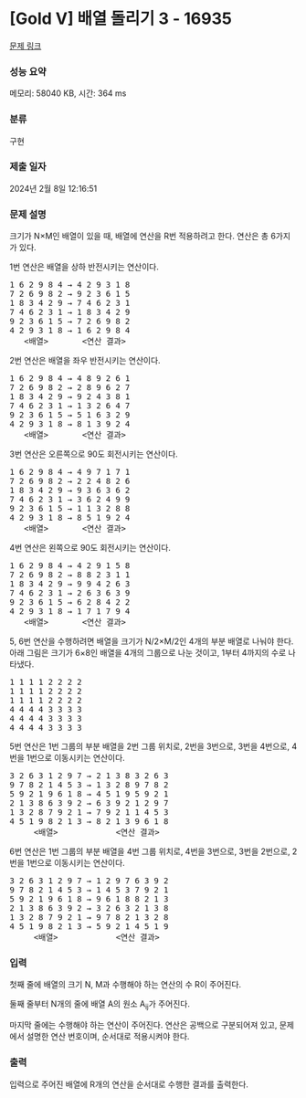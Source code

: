 # [Gold V] 배열 돌리기 3 - 16935 

[문제 링크](https://www.acmicpc.net/problem/16935) 

### 성능 요약

메모리: 58040 KB, 시간: 364 ms

### 분류

구현

### 제출 일자

2024년 2월 8일 12:16:51

### 문제 설명

<p>크기가 N×M인 배열이 있을 때, 배열에 연산을 R번 적용하려고 한다. 연산은 총 6가지가 있다.</p>

<p>1번 연산은 배열을 상하 반전시키는 연산이다.</p>

<pre>1 6 2 9 8 4 → 4 2 9 3 1 8
7 2 6 9 8 2 → 9 2 3 6 1 5
1 8 3 4 2 9 → 7 4 6 2 3 1
7 4 6 2 3 1 → 1 8 3 4 2 9
9 2 3 6 1 5 → 7 2 6 9 8 2
4 2 9 3 1 8 → 1 6 2 9 8 4
   <배열>       <연산 결과>
</pre>

<p>2번 연산은 배열을 좌우 반전시키는 연산이다.</p>

<pre>1 6 2 9 8 4 → 4 8 9 2 6 1
7 2 6 9 8 2 → 2 8 9 6 2 7
1 8 3 4 2 9 → 9 2 4 3 8 1
7 4 6 2 3 1 → 1 3 2 6 4 7
9 2 3 6 1 5 → 5 1 6 3 2 9
4 2 9 3 1 8 → 8 1 3 9 2 4
   <배열>       <연산 결과>
</pre>

<p>3번 연산은 오른쪽으로 90도 회전시키는 연산이다.</p>

<pre>1 6 2 9 8 4 → 4 9 7 1 7 1
7 2 6 9 8 2 → 2 2 4 8 2 6
1 8 3 4 2 9 → 9 3 6 3 6 2
7 4 6 2 3 1 → 3 6 2 4 9 9
9 2 3 6 1 5 → 1 1 3 2 8 8
4 2 9 3 1 8 → 8 5 1 9 2 4
   <배열>       <연산 결과>
</pre>

<p>4번 연산은 왼쪽으로 90도 회전시키는 연산이다.</p>

<pre>1 6 2 9 8 4 → 4 2 9 1 5 8
7 2 6 9 8 2 → 8 8 2 3 1 1
1 8 3 4 2 9 → 9 9 4 2 6 3
7 4 6 2 3 1 → 2 6 3 6 3 9
9 2 3 6 1 5 → 6 2 8 4 2 2
4 2 9 3 1 8 → 1 7 1 7 9 4
   <배열>       <연산 결과>
</pre>

<p>5, 6번 연산을 수행하려면 배열을 크기가 N/2×M/2인 4개의 부분 배열로 나눠야 한다. 아래 그림은 크기가 6×8인 배열을 4개의 그룹으로 나눈 것이고, 1부터 4까지의 수로 나타냈다.</p>

<pre>1 1 1 1 2 2 2 2
1 1 1 1 2 2 2 2
1 1 1 1 2 2 2 2
4 4 4 4 3 3 3 3
4 4 4 4 3 3 3 3
4 4 4 4 3 3 3 3</pre>

<p>5번 연산은 1번 그룹의 부분 배열을 2번 그룹 위치로, 2번을 3번으로, 3번을 4번으로, 4번을 1번으로 이동시키는 연산이다.</p>

<pre>3 2 6 3 1 2 9 7 → 2 1 3 8 3 2 6 3
9 7 8 2 1 4 5 3 → 1 3 2 8 9 7 8 2
5 9 2 1 9 6 1 8 → 4 5 1 9 5 9 2 1
2 1 3 8 6 3 9 2 → 6 3 9 2 1 2 9 7
1 3 2 8 7 9 2 1 → 7 9 2 1 1 4 5 3
4 5 1 9 8 2 1 3 → 8 2 1 3 9 6 1 8
     <배열>            <연산 결과>
</pre>

<p>6번 연산은 1번 그룹의 부분 배열을 4번 그룹 위치로, 4번을 3번으로, 3번을 2번으로, 2번을 1번으로 이동시키는 연산이다.</p>

<pre>3 2 6 3 1 2 9 7 → 1 2 9 7 6 3 9 2
9 7 8 2 1 4 5 3 → 1 4 5 3 7 9 2 1
5 9 2 1 9 6 1 8 → 9 6 1 8 8 2 1 3
2 1 3 8 6 3 9 2 → 3 2 6 3 2 1 3 8
1 3 2 8 7 9 2 1 → 9 7 8 2 1 3 2 8
4 5 1 9 8 2 1 3 → 5 9 2 1 4 5 1 9
     <배열>            <연산 결과>
</pre>

### 입력 

 <p>첫째 줄에 배열의 크기 N, M과 수행해야 하는 연산의 수 R이 주어진다.</p>

<p>둘째 줄부터 N개의 줄에 배열 A의 원소 A<sub>ij</sub>가 주어진다.</p>

<p>마지막 줄에는 수행해야 하는 연산이 주어진다. 연산은 공백으로 구분되어져 있고, 문제에서 설명한 연산 번호이며, 순서대로 적용시켜야 한다.</p>

### 출력 

 <p>입력으로 주어진 배열에 R개의 연산을 순서대로 수행한 결과를 출력한다.</p>

